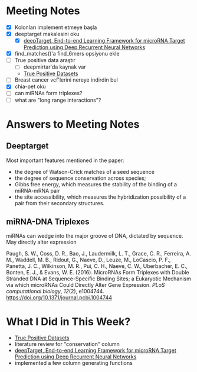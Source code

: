 # Meeting Notes

- [x] Kolonları implement etmeye başla
- [x] deeptarget makalesini oku
	- [x] [deepTarget, End-to-end Learning Framework for microRNA Target Prediction using Deep Recurrent Neural Networks](../Literature%20Notes/deepTarget,%20End-to-end%20Learning%20Framework%20for%20microRNA%20Target%20Prediction%20using%20Deep%20Recurrent%20Neural%20Networks.md)
- [x] find_matches()'a find_6mers opsiyonu ekle
- [ ] True positive data araştır
	- [ ] deepmirtar'da kaynak var
	- [True Positive Datasets](../True%20Positive%20Datasets/True%20Positive%20Datasets.md)
- [ ] Breast cancer vcf'lerini nereye indirdin bul
- [x] chia-pet oku
- [ ] can miRNAs form triplexes?
- [ ] what are "long range interactions"?

# Answers to Meeting Notes

## Deeptarget

Most important features mentioned in the paper:
- the degree of Watson-Crick matches of a seed sequence
- the degree of sequence conservation across species;
- Gibbs free energy, which measures the stability of the binding of a miRNA-mRNA pair
- the site accessibility, which measures the hybridization possibility of a pair from their secondary structures.

## miRNA-DNA Triplexes

miRNAs can wedge into the major groove of DNA, dictated by sequence. May directly alter expression

Paugh, S. W., Coss, D. R., Bao, J., Laudermilk, L. T., Grace, C. R., Ferreira, A. M., Waddell, M. B., Ridout, G., Naeve, D., Leuze, M., LoCascio, P. F., Panetta, J. C., Wilkinson, M. R., Pui, C. H., Naeve, C. W., Uberbacher, E. C., Bonten, E. J., & Evans, W. E. (2016). MicroRNAs Form Triplexes with Double Stranded DNA at Sequence-Specific Binding Sites; a Eukaryotic Mechanism via which microRNAs Could Directly Alter Gene Expression. _PLoS computational biology_, _12_(2), e1004744. https://doi.org/10.1371/journal.pcbi.1004744

# What I Did in This Week?

- [True Positive Datasets](../True%20Positive%20Datasets/True%20Positive%20Datasets.md)
- literature review for "conservation" column
- [deepTarget, End-to-end Learning Framework for microRNA Target Prediction using Deep Recurrent Neural Networks](../Literature%20Notes/deepTarget,%20End-to-end%20Learning%20Framework%20for%20microRNA%20Target%20Prediction%20using%20Deep%20Recurrent%20Neural%20Networks.md)
- implemented a few column generating functions
